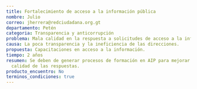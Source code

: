 ```yaml
---
title: Fortalecimiento de acceso a la información pública
nombre: Julio
correo: jherrera@redciudadana.org.gt
departamento: Petén
categoria: Transparencia y anticorrupción
problema: Mala calidad en la respuesta a solicitudes de acceso a la información.
causa: La poca transparencia y la ineficiencia de las direcciones.
propuesta: Capacitaciones en acceso a la información.
tiempo: 2 años
resumen: Se deben de generar procesos de formación en AIP para mejorar la
  calidad de las respuestas.
producto_encuentro: No
terminos_condiciones: true
---
```

